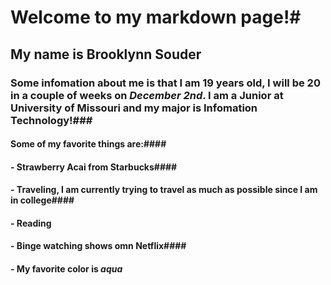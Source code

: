 # Welcome to my markdown page!#

## My name is **Brooklynn Souder** ##
### Some infomation about me is that I am 19 years old, I will be 20 in a couple of weeks on _December 2nd_. I am a Junior at University of Missouri and my major is Infomation Technology!###

#### Some of my favorite things are:####
#### - Strawberry Acai from Starbucks####
#### - Traveling, I am currently trying to travel as much as possible since I am in college####
#### - Reading ####
#### - Binge watching shows omn Netflix####
#### - My favorite color is *aqua*

